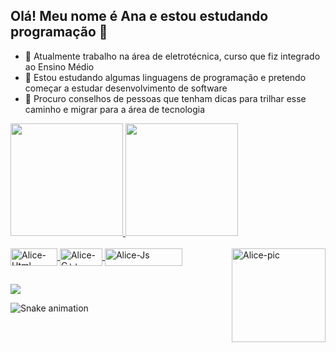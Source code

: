## Olá! Meu nome é Ana e estou estudando programação 👋

- 🔭 Atualmente trabalho na área de eletrotécnica, curso que fiz integrado ao Ensino Médio
- 🌱 Estou estudando algumas linguagens de programação e pretendo começar a estudar desenvolvimento de software
- 🤔 Procuro conselhos de pessoas que tenham dicas para trilhar esse caminho e migrar para a área de tecnologia

<div align="left">
  <a href="https://github.com/alicehoff">
  <img height="180em" src="https://github-readme-stats.vercel.app/api?username=alicehoff&show_icons=true&theme=tokyonight&include_all_commits=true&count_private=true"/>
  <img height="180em" src="https://github-readme-stats.vercel.app/api/top-langs/?username=alicehoff&layout=compact&langs_count=7&theme=tokyonight"/>
</div>
  <div style="display: inline_block"><br>
  <img align="center" alt="Alice-Html" height="28" width="75" src="https://img.shields.io/badge/HTML-239120?style=for-the-badge&logo=html5&logoColor=white">
  <img align="center" alt="Alice-C++" height="28" width="68" src="https://img.shields.io/badge/C%2B%2B-00599C?style=for-the-badge&logo=c%2B%2B&logoColor=white">
  <img align="center" alt="Alice-Js" height="28" width="124" src="https://img.shields.io/badge/JavaScript-F7DF1E?style=for-the-badge&logo=javascript&logoColor=black">
  <img align="right" alt="Alice-pic" height="150" src="https://cdn.discordapp.com/attachments/956341767769309248/956341947910471690/Webp.net-gifmaker.gif">
</div>
  
  ##
 
<div> 
  <a href="https://www.linkedin.com/in/ana-alice-hoffmann-1471aa231/" target="_blank"><img src="https://img.shields.io/badge/-LinkedIn-%230077B5?style=for-the-badge&logo=linkedin&logoColor=white" target="_blank"></a> 
 
  ![Snake animation](https://github.com/alicehoff/alicehoff/blob/output/github-contribution-grid-snake.svg)
 
</div>
